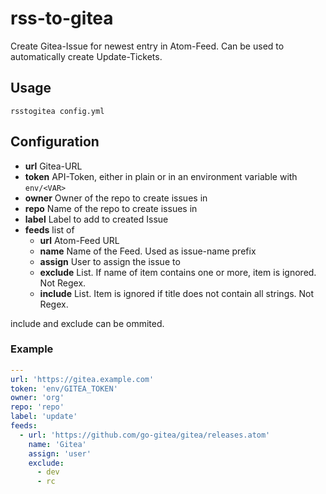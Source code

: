 # rss-to-gitea

Create Gitea-Issue for newest entry in Atom-Feed.
Can be used to automatically create Update-Tickets.

## Usage

```
rsstogitea config.yml
```

## Configuration

* **url** Gitea-URL
* **token** API-Token, either in plain or in an environment variable with `env/<VAR>`
* **owner** Owner of the repo to create issues in
* **repo** Name of the repo to create issues in
* **label** Label to add to created Issue
* **feeds** list of
	* **url** Atom-Feed URL
	* **name** Name of the Feed. Used as issue-name prefix
	* **assign** User to assign the issue to
	* **exclude** List. If name of item contains one or more, item is ignored. Not Regex.
	* **include** List. Item is ignored if title does not contain all strings. Not Regex.

include and exclude can be ommited.

### Example

```yaml
---
url: 'https://gitea.example.com'
token: 'env/GITEA_TOKEN'
owner: 'org'
repo: 'repo'
label: 'update'
feeds:
  - url: 'https://github.com/go-gitea/gitea/releases.atom'
    name: 'Gitea'
    assign: 'user'
    exclude:
      - dev
      - rc
```
